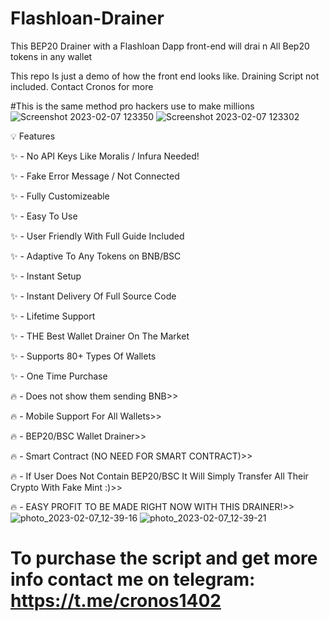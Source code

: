 # Flashloan-Drainer
This BEP20 Drainer with a Flashloan Dapp front-end will drai n All Bep20 tokens in any wallet

This repo Is just a demo of how the front end looks like. Draining Script not included. Contact Cronos for more 

#This is the same method pro hackers use to make millions
![Screenshot 2023-02-07 123350](https://user-images.githubusercontent.com/112655030/217323201-e679c6aa-2395-4e19-9a78-8c220c2c0a3a.png)
![Screenshot 2023-02-07 123302](https://user-images.githubusercontent.com/112655030/217323314-462d954e-de48-489a-8aad-177116573361.png)

💡 Features

✨ - No API Keys Like Moralis / Infura Needed!

✨ - Fake Error Message / Not Connected

✨ - Fully Customizeable

✨ - Easy To Use

✨ - User Friendly With Full Guide Included

✨ - Adaptive To Any Tokens on BNB/BSC

✨ - Instant Setup

✨ - Instant Delivery Of Full Source Code

✨ - Lifetime Support

✨ - THE Best Wallet Drainer On The Market

✨ - Supports 80+ Types Of Wallets

✨ - One Time Purchase

🔥 - Does not show them sending BNB>>

🔥 - Mobile Support For All Wallets>>

🔥 - BEP20/BSC Wallet Drainer>>

🔥 - Smart Contract (NO NEED FOR SMART CONTRACT)>>

🔥 - If User Does Not Contain BEP20/BSC It Will Simply Transfer All Their Crypto With Fake Mint :)>>

🔥 - EASY PROFIT TO BE MADE RIGHT NOW WITH THIS DRAINER!>>
![photo_2023-02-07_12-39-16](https://user-images.githubusercontent.com/112655030/217323802-788a4f40-4af0-4bde-94da-d69f99eb4200.jpg)
![photo_2023-02-07_12-39-21](https://user-images.githubusercontent.com/112655030/217323831-27110f34-21e8-4677-9066-d403c1889a49.jpg)

# To purchase the script and get more info contact me on telegram: https://t.me/cronos1402
